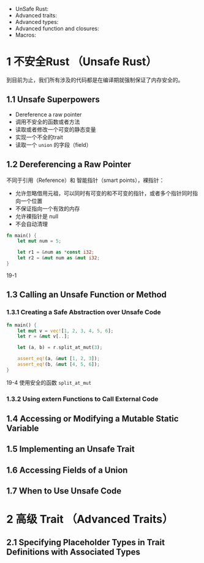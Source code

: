 - UnSafe Rust:
- Advanced traits:
- Advanced types:
- Advanced function and closures:
- Macros:

# 1 不安全Rust （Unsafe Rust）
到目前为止，我们所有涉及的代码都是在编译期就强制保证了内存安全的。

## 1.1 Unsafe Superpowers

- Dereference a raw pointer
- 调用不安全的函数或者方法
- 读取或者修改一个可变的静态变量
- 实现一个不全的trait
- 读取一个 `union` 的字段（field）

## 1.2 Dereferencing a Raw Pointer

不同于引用（Reference）和 智能指针（smart points），裸指针：
- 允许忽略借用元祖，可以同时有可变的和不可变的指针，或者多个指针同时指向一个位置
- 不保证指向一个有效的内存
- 允许裸指针是 null
- 不会自动清理

```rust
fn main() {
    let mut num = 5;

    let r1 = &num as *const i32;
    let r2 = &mut num as &mut i32;
}
```
19-1 


## 1.3 Calling an Unsafe Function or Method


### 1.3.1 Creating a Safe Abstraction over Unsafe Code
```rust
fn main() {
    let mut v = vec![1, 2, 3, 4, 5, 6];
    let r = &mut v[..];

    let (a, b) = r.split_at_mut(3);

    assert_eq!(a, &mut [1, 2, 3]);
    assert_eq!(b, &mut [4, 5, 6]);
}
```
19-4 使用安全的函数 `split_at_mut`



### 1.3.2 Using extern Functions to Call External Code


## 1.4 Accessing or Modifying a Mutable Static Variable

## 1.5 Implementing an Unsafe Trait

## 1.6 Accessing Fields of a Union

## 1.7  When to Use Unsafe Code

# 2 高级 Trait （Advanced Traits）

## 2.1 Specifying Placeholder Types in Trait Definitions with Associated Types